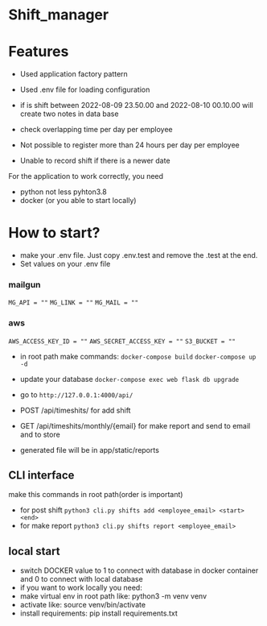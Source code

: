 # Shift_manager

# Features

- Used application factory pattern
- Used .env file for loading configuration

- if is shift between 2022-08-09 23.50.00 and 2022-08-10 00.10.00 will create two notes in data base
- check overlapping time per day per employee
- Not possible to register more than 24 hours per day per employee
- Unable to record shift if there is a newer date

For the application to work correctly, you need

- python not less pyhton3.8
- docker (or you able to start locally)

# How to start?

- make your .env file. Just copy .env.test and remove the .test at the end.
- Set values on your .env file

### mailgun

`MG_API = ""`
`MG_LINK = ""`
`MG_MAIL = ""`

### aws

`AWS_ACCESS_KEY_ID = ""`
`AWS_SECRET_ACCESS_KEY = ""`
`S3_BUCKET = ""`

- in root path make commands:
  `docker-compose build`
  `docker-compose up -d`
- update your database
  `docker-compose exec web flask db upgrade`

- go to `http://127.0.0.1:4000/api/`
- POST /api/timeshits/ for add shift
- GET /api/timeshits/monthly/{email} for make report and send to email and to store
- generated file will be in app/static/reports

## CLI interface

make this commands in root path(order is important)

- for post shift `python3 cli.py shifts add <employee_email> <start> <end>`
- for make report `python3 cli.py shifts report <employee_email>`

## local start

- switch DOCKER value to 1 to connect with database in docker container and 0 to connect with local database
- if you want to work locally you need:
- make virtual env in root path like: python3 -m venv venv
- activate like: source venv/bin/activate
- install requirements: pip install requirements.txt
